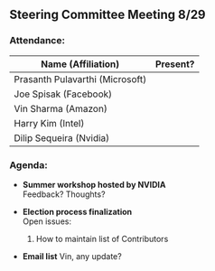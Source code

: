 ## Steering Committee Meeting 8/29

### Attendance:

| Name (Affiliation) | Present? |
| ------------------------------- | --- |
| Prasanth Pulavarthi (Microsoft) |  |
| Joe Spisak (Facebook)           |  |
| Vin Sharma (Amazon)             |  | 
| Harry Kim (Intel)               |  |
| Dilip Sequeira (Nvidia)         |  |


### Agenda:
* **Summer workshop hosted by NVIDIA**  
Feedback? Thoughts?

* **Election process finalization**  
Open issues:  
  1) How to maintain list of Contributors
  
* **Email list**
Vin, any update?


